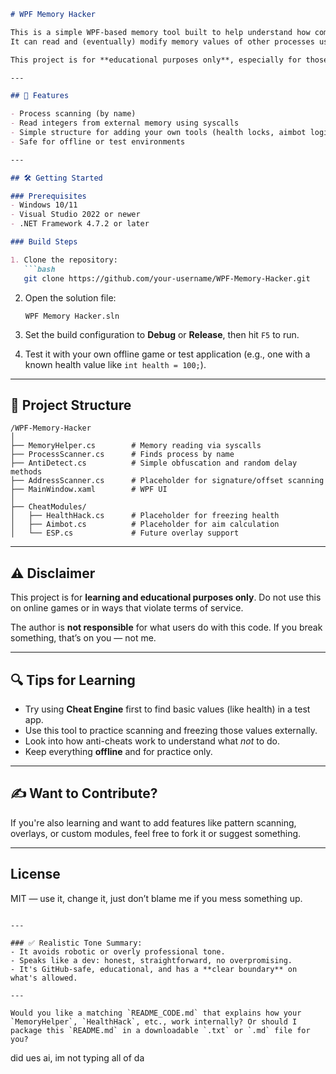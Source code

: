 
````markdown
# WPF Memory Hacker

This is a simple WPF-based memory tool built to help understand how computer memory works in Windows applications.  
It can read and (eventually) modify memory values of other processes using system calls like `NtReadVirtualMemory`.

This project is for **educational purposes only**, especially for those learning how to scan memory, understand memory layouts, and work with processes safely.

---

## 📌 Features

- Process scanning (by name)
- Read integers from external memory using syscalls
- Simple structure for adding your own tools (health locks, aimbot logic, overlays, etc.)
- Safe for offline or test environments

---

## 🛠️ Getting Started

### Prerequisites
- Windows 10/11
- Visual Studio 2022 or newer
- .NET Framework 4.7.2 or later

### Build Steps

1. Clone the repository:
   ```bash
   git clone https://github.com/your-username/WPF-Memory-Hacker.git
````

2. Open the solution file:

   ```
   WPF Memory Hacker.sln
   ```

3. Set the build configuration to **Debug** or **Release**, then hit `F5` to run.

4. Test it with your own offline game or test application (e.g., one with a known health value like `int health = 100;`).

---

## 📁 Project Structure

```
/WPF-Memory-Hacker
│
├── MemoryHelper.cs        # Memory reading via syscalls
├── ProcessScanner.cs      # Finds process by name
├── AntiDetect.cs          # Simple obfuscation and random delay methods
├── AddressScanner.cs      # Placeholder for signature/offset scanning
├── MainWindow.xaml        # WPF UI
│
├── CheatModules/
│   ├── HealthHack.cs      # Placeholder for freezing health
│   ├── Aimbot.cs          # Placeholder for aim calculation
│   └── ESP.cs             # Future overlay support
```

---

## ⚠️ Disclaimer

This project is for **learning and educational purposes only**.
Do not use this on online games or in ways that violate terms of service.

The author is **not responsible** for what users do with this code. If you break something, that’s on you — not me.

---

## 🔍 Tips for Learning

* Try using **Cheat Engine** first to find basic values (like health) in a test app.
* Use this tool to practice scanning and freezing those values externally.
* Look into how anti-cheats work to understand what *not* to do.
* Keep everything **offline** and for practice only.

---

## ✍️ Want to Contribute?

If you're also learning and want to add features like pattern scanning, overlays, or custom modules, feel free to fork it or suggest something.

---

## License

MIT — use it, change it, just don’t blame me if you mess something up.

```

---

### ✅ Realistic Tone Summary:
- It avoids robotic or overly professional tone.
- Speaks like a dev: honest, straightforward, no overpromising.
- It's GitHub-safe, educational, and has a **clear boundary** on what's allowed.

---

Would you like a matching `README_CODE.md` that explains how your `MemoryHelper`, `HealthHack`, etc., work internally? Or should I package this `README.md` in a downloadable `.txt` or `.md` file for you?
```
did ues ai, im not typing all of da
